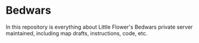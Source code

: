 # Bedwars

In this repository is everything about Little Flower's Bedwars private server maintained, including map drafts, instructions, code, etc. 
